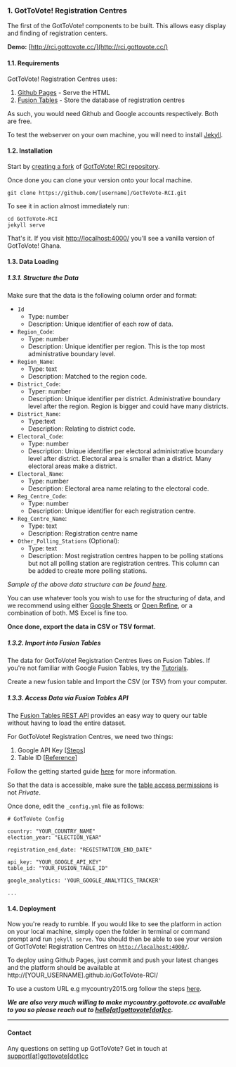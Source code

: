 ### 1. GotToVote! Registration Centres

The first of the GotToVote! components to be built. This allows easy display and finding of registration centers.

**Demo:** [http://rci.gottovote.cc/](http://rci.gottovote.cc/)

#### 1.1. Requirements

GotToVote! Registration Centres uses:

1. [Github Pages](https://pages.github.com/) - Serve the HTML
2. [Fusion Tables](https://developers.google.com/fusiontables/) - Store the database of registration centres

As such, you would need Github and Google accounts respectively. Both are free.

To test the webserver on your own machine, you will need to install [Jekyll](http://jekyllrb.com/).


#### 1.2. Installation

Start by [creating a fork](https://help.github.com/articles/fork-a-repo/) of [GotToVote! RCI repository](https://github.com/CodeForAfrica/GotToVote-RCI).

Once done you can clone your version onto your local machine.

    git clone https://github.com/[username]/GotToVote-RCI.git

To see it in action almost immediately run:

    cd GotToVote-RCI
    jekyll serve

That's it. If you visit [http://localhost:4000/](http://localhost:4000/) you'll see a vanilla version of GotToVote! Ghana.

#### 1.3. Data Loading

##### 1.3.1. Structure the Data

Make sure that the data is the following column order and format:

- `Id`
  - Type: number
  - Description: Unique identifier of each row of data.
- `Region_Code`:
  - Type: number
  - Description: Unique identifier per region. This is the top most administrative boundary level.
- `Region_Name`:
  - Type: text
  - Description: Matched to the region code.
- `District_Code`:
  - Typer: number
  - Description: Unique identifier per district. Administrative boundary level after the region. Region is bigger and could have many districts.
- `District_Name`:
  - Type:text
  - Description: Relating to district code.
- `Electoral_Code`:
  - Type: number
  - Description: Unique identifier per electoral administrative boundary level after district. Electoral area is smaller than a district. Many electoral areas make a district.
- `Electoral_Name`:
  - Type: number
  - Description: Electoral area name relating to the electoral code.
- `Reg_Centre_Code`:
  - Type: number
  - Description: Unique identifier for each registration centre.
- `Reg_Centre_Name`:
  - Type: text
  - Description: Registration centre name
- `Other_Polling_Stations` (Optional):
  - Type: text
  - Description: Most registration centres happen to be polling stations but not all polling station are registration centres. This column can be added to create more polling stations.

*Sample of the above data structure can be found [here](https://www.google.com/fusiontables/DataSource?docid=1NMs_iAwYIZqdEBDVVuxA7nN4BQlvQwNAgevtPkYx#rows:id=1).*

You can use whatever tools you wish to use for the structuring of data, and we recommend using either [Google Sheets](https://www.google.com/sheets/about/) or [Open Refine](http://openrefine.org/), or a combination of both. MS Excel is fine too.

**Once done, export the data in CSV or TSV format.**

##### 1.3.2. Import into Fusion Tables

The data for GotToVote! Registration Centres lives on Fusion Tables. If you're not familiar with Google Fusion Tables, try the [Tutorials](http://www.google.com/support/fusiontables/bin/answer.py?answer=184641).

Create a new fusion table and Import the CSV (or TSV) from your computer.

##### 1.3.3. Access Data via Fusion Tables API

The [Fusion Tables REST API](https://developers.google.com/fusiontables/docs/v2/getting_started) provides an easy way to query our table without having to load the entire dataset.

For GotToVote! Registration Centres, we need two things:

1. Google API Key [[Steps](https://developers.google.com/fusiontables/docs/v2/using#APIKey)]
2. Table ID [[Reference](https://developers.google.com/fusiontables/docs/v2/getting_started#background-concepts)]

Follow the getting started guide [here](https://developers.google.com/fusiontables/docs/v2/getting_started) for more information.

So that the data is accessible, make sure the [table access permissions](https://developers.google.com/fusiontables/docs/v2/using#authTbl) is not *Private*.

Once done, edit the `_config.yml` file as follows:

    # GotToVote Config
    
    country: "YOUR_COUNTRY_NAME"
    election_year: "ELECTION_YEAR"
    
    registration_end_date: "REGISTRATION_END_DATE"
    
    api_key: "YOUR_GOOGLE_API_KEY"
    table_id: "YOUR_FUSION_TABLE_ID"
    
    google_analytics: 'YOUR_GOOGLE_ANALYTICS_TRACKER'
    
    ...


#### 1.4. Deployment

Now you're ready to rumble. If you would like to see the platform in action on your local machine, simply open the folder in terminal or command prompt and run `jekyll serve`. You should then be able to see your version of GotToVote! Registration Centres on [`http://localhost:4000/`](http://localhost:4000).

To deploy using Github Pages, just commit and push your latest changes and the platform should be available at http://[YOUR_USERNAME].github.io/GotToVote-RCI/

To use a custom URL e.g mycountry2015.org follow the steps [here](https://help.github.com/articles/setting-up-a-custom-domain-with-github-pages/).

***We are also very much willing to make mycountry.gottovote.cc available to you so please reach out to [hello[at]gottovote[dot]cc](mailto:hello@gottovote.cc).***

---

#### Contact

Any questions on setting up GotToVote? Get in touch at [support[at]gottovote[dot]cc](mailto:support@gottovote.cc) 


